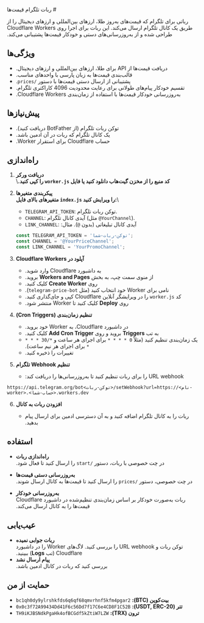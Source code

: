‫# ربات تلگرام قیمت‌ها

‫رباتی برای تلگرام که قیمت‌های به‌روز طلا، ارزهای بین‌المللی و ارزهای دیجیتال را از طریق یک کانال تلگرام ارسال می‌کند. این ربات برای اجرا روی Cloudflare Workers طراحی شده و از به‌روزرسانی‌های دستی و خودکار قیمت‌ها پشتیبانی می‌کند.

## ‫ویژگی‌ها

- ‫دریافت قیمت‌ها از API برای طلا، ارزهای بین‌المللی و ارزهای دیجیتال.
- ‫قالب‌بندی قیمت‌ها به زبان پارسی با واحدهای مناسب.
- ‫پشتیبانی از ارسال دستی قیمت‌ها با دستور `/prices`.
- ‫تقسیم خودکار پیام‌های طولانی برای رعایت محدودیت 4096 کاراکتری تلگرام.
- ‫به‌روزرسانی خودکار قیمت‌ها با استفاده از زمان‌بندی Cloudflare Workers.

## ‫پیش‌نیازها

- ‫توکن ربات تلگرام (از BotFather دریافت کنید).
- ‫یک کانال تلگرام که ربات در آن ادمین باشد.
- ‫حساب Cloudflare برای استقرار Worker.

## ‫راه‌اندازی

1. **‫دریافت ورکر**\
  **‫کد منبع را از مخزن گیت‌هاب دانلود کنید یا فایل `worker.js` را کپی کنید.**\

2. **‫پیکربندی متغیرها**\
  **متغیرهای بالای فایل `index.js` را ویرایش کنید:**\

   - `TELEGRAM_API_TOKEN`: توکن ربات تلگرام.
   - `CHANNEL`: آیدی کانال تلگرام (مثل `@YourChannel`).
   - `LINK_CHANNEL`: آیدی کانال تبلیغاتی (بدون `@`).
   ‫مثال:

   ```javascript
   const TELEGRAM_API_TOKEN = 'توکن-ربات-شما';
   const CHANNEL = '@YourPriceChannel';
   const LINK_CHANNEL = 'YourPromoChannel';
   ```

3. **‫آپلود در Cloudflare Workers**

   - ‫به داشبورد Cloudflare وارد شوید.
   - ‫از منوی سمت چپ، به بخش **Workers and Pages** بروید.
   - ‫روی **Create Worker** کلیک کنید.
   - ‫نامی برای Worker خود انتخاب کنید (مثل `telegram-price-bot`).
   - ‫کد `worker.js` را در ویرایشگر آنلاین Cloudflare کپی و جای‌گذاری کنید.
   - ‫روی **Deploy** کلیک کنید تا Worker منتشر شود.

4. **‫تنظیم زمان‌بندی (Cron Triggers)**

   - ‫در داشبورد Cloudflare، به Worker خود بروید.
   - ‫به تب **Triggers** بروید و روی **Add Cron Trigger** کلیک کنید.
   - ‫یک زمان‌بندی تنظیم کنید (مثلاً `0 * * * *` برای اجرای هر ساعت و `*/30 * * * *` برای اجرای هر نیم ساعت).
   - ‫تغییرات را ذخیره کنید.

5. **‫تنظیم Webhook تلگرام**

   - ‫URL webhook را برای ربات تنظیم کنید تا به‌روزرسانی‌ها را دریافت کند:

```https://api.telegram.org/bot<توکن-ربات>/setWebhook?url=https://<نام-worker>.<حساب-شما>.workers.dev```


6. **‫افزودن ربات به کانال**

   - ‫ربات را به کانال تلگرام اضافه کنید و به آن دسترسی ادمین برای ارسال پیام بدهید.

## ‫استفاده

- **‫راه‌اندازی ربات**\
  ‫در چت خصوصی با ربات، دستور `/start` را ارسال کنید تا فعال شود.

- **‫به‌روزرسانی دستی قیمت‌ها**\
  ‫در چت خصوصی، دستور `/prices` را ارسال کنید تا قیمت‌ها به کانال ارسال شوند.

- **‫به‌روزرسانی خودکار**\
  ‫ربات به‌صورت خودکار بر اساس زمان‌بندی تنظیم‌شده در داشبورد Cloudflare قیمت‌ها را به کانال ارسال می‌کند.

## ‫عیب‌یابی

- **‫ربات جوابی نمیده**\
  ‫توکن ربات و URL webhook را بررسی کنید. لاگ‌های Worker را در داشبورد Cloudflare (تب **Logs**) ببینید.
- **‫پیام ارسال نشد**\
  ‫بررسی کنید که ربات در کانال ادمین باشد.

## ‫حمایت از من

- **‫بیت‌کوین (BTC):** `bc1qh0dy9ylrshkfds6q6qf68qmvrhnf5kfm4pgar2`
- **‫تتر (USDT, ERC-20):** `0x0c3f72A99434Dd41F6c56Dd7f17C6e4CD8F1C52B`
- **‫ترون (TRX):** `TH9iKJBSNdkPgaHk4ofBCGdf5kZtiW7LZW`
